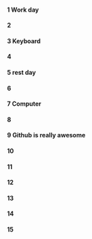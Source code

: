 #### 1 Work day
#### 2
#### 3 Keyboard
#### 4
#### 5 rest day
#### 6
#### 7 Computer
#### 8
#### 9 Github is really awesome
#### 10
#### 11
#### 12
#### 13
#### 14
#### 15